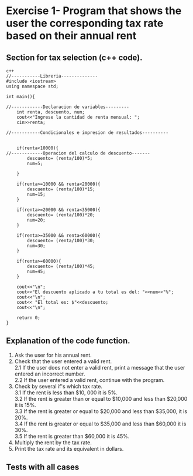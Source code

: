# Exercise 1- Program that shows the user the corresponding tax rate based on their annual rent
## Section for tax selection (c++ code).
    c++
    //-----------Libreria--------------
    #include <iostream>
    using namespace std;

    int main(){

    //------------Declaracion de variables---------
        int renta, descuento, num;
        cout<<"Ingrese la cantidad de renta mensual: ";
        cin>>renta;

    //-----------Condicionales e impresion de resultados----------

    
        if(renta<10000){
    //------------Operacion del calculo de descuento-------
            descuento= (renta/100)*5;
            num=5;
            
        }

        if(renta>=10000 && renta<20000){
            descuento= (renta/100)*15;
            num=15;
        }

        if(renta>=20000 && renta<35000){
            descuento= (renta/100)*20;
            num=20;
        }

        if(renta>=35000 && renta<60000){
            descuento= (renta/100)*30;
            num=30;
        }

        if(renta>=60000){
            descuento= (renta/100)*45;
            num=45;
        }

        cout<<"\n";
        cout<<"El descuento aplicado a tu total es del: "<<num<<"%";
        cout<<"\n";
        cout<< "El total es: $"<<descuento;
        cout<<"\n";
        
        return 0;
    }
## Explanation of the code function.
1. Ask the user for his annual rent.
2. Check that the user entered a valid rent.   
2.1 If the user does not enter a valid rent, print a message that the user entered an incorrect number.  
2.2 If the user entered a valid rent, continue with the program.
3.  Check by several if's which tax rate.  
3.1 If the rent is less than $10, 000 it is 5%.  
3.2 If the rent is greater than or equal to $10,000 and less than $20,000 it is 15%.  
3.3 If the rent is greater or equal to $20,000 and less than $35,000, it is 20%.   
3.4 If the rent is greater or equal to $35,000 and less than $60,000 it is 30%.  
3.5 If the rent is greater than $60,000 it is 45%. 
4. Multiply the rent by the tax rate.
5. Print the tax rate and its equivalent in dollars. 

## Tests with all cases

